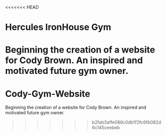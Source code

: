 <<<<<<< HEAD
# Hercules IronHouse Gym
Beginning the creation of a website for Cody Brown. An inspired and motivated future gym owner.
=======
# Cody-Gym-Website
Beginning the creation of a website for Cody Brown. An inspired and motivated future gym owner. 
>>>>>>> b2fab3affe086c0db1f2fc6fb082d6c145ceebeb
